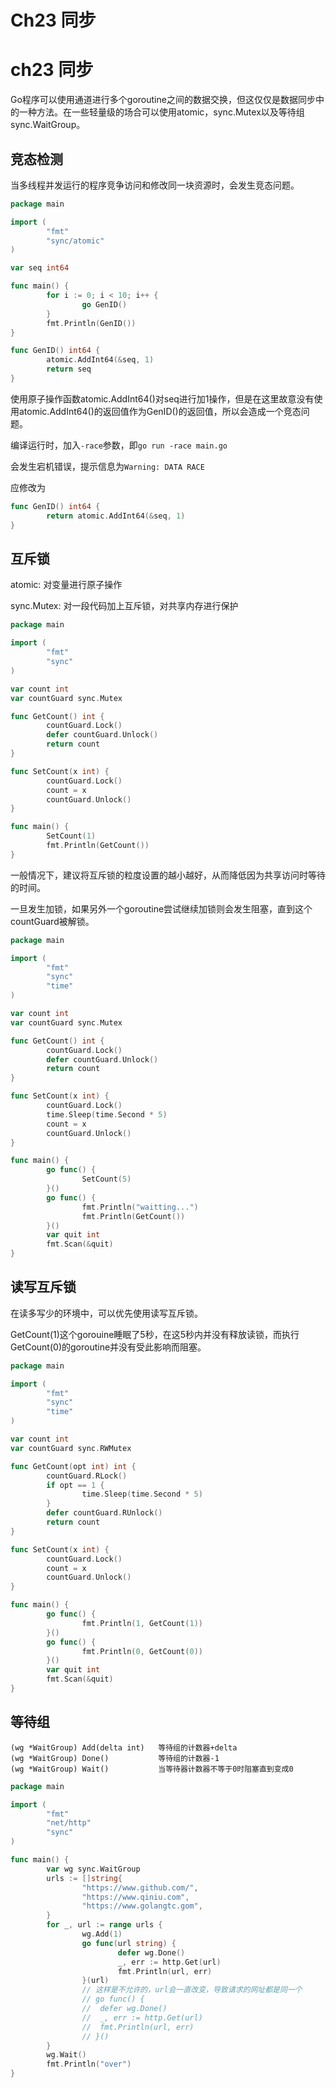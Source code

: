# Ch23 同步


# ch23 同步

Go程序可以使用通道进行多个goroutine之间的数据交换，但这仅仅是数据同步中的一种方法。在一些轻量级的场合可以使用atomic，sync.Mutex以及等待组sync.WaitGroup。

## 竞态检测

当多线程并发运行的程序竞争访问和修改同一块资源时，会发生竞态问题。

```go
package main

import (
		"fmt"
		"sync/atomic"
)

var seq int64

func main() {
		for i := 0; i < 10; i++ {
				go GenID()
		}
		fmt.Println(GenID())
}

func GenID() int64 {
		atomic.AddInt64(&seq, 1)
		return seq
}
```

使用原子操作函数atomic.AddInt64()对seq进行加1操作，但是在这里故意没有使用atomic.AddInt64()的返回值作为GenID()的返回值，所以会造成一个竞态问题。

编译运行时，加入`-race`参数，即`go run -race main.go`

会发生宕机错误，提示信息为`Warning: DATA RACE`

应修改为

```go
func GenID() int64 {
		return atomic.AddInt64(&seq, 1)
}
```

## 互斥锁

atomic: 对变量进行原子操作

sync.Mutex: 对一段代码加上互斥锁，对共享内存进行保护

```go
package main

import (
		"fmt"
		"sync"
)

var count int
var countGuard sync.Mutex

func GetCount() int {
		countGuard.Lock()
		defer countGuard.Unlock()
		return count
}

func SetCount(x int) {
		countGuard.Lock()
		count = x
		countGuard.Unlock()
}

func main() {
		SetCount(1)
		fmt.Println(GetCount())
}
```

一般情况下，建议将互斥锁的粒度设置的越小越好，从而降低因为共享访问时等待的时间。

一旦发生加锁，如果另外一个goroutine尝试继续加锁则会发生阻塞，直到这个countGuard被解锁。

```go
package main

import (
		"fmt"
		"sync"
		"time"
)

var count int
var countGuard sync.Mutex

func GetCount() int {
		countGuard.Lock()
		defer countGuard.Unlock()
		return count
}

func SetCount(x int) {
		countGuard.Lock()
		time.Sleep(time.Second * 5)
		count = x
		countGuard.Unlock()
}

func main() {
		go func() {
				SetCount(5)
		}()
		go func() {
				fmt.Println("waitting...")
				fmt.Println(GetCount())
		}()
		var quit int
		fmt.Scan(&quit)
}
```

## 读写互斥锁

在读多写少的环境中，可以优先使用读写互斥锁。

GetCount(1)这个gorouine睡眠了5秒，在这5秒内并没有释放读锁，而执行GetCount(0)的goroutine并没有受此影响而阻塞。

```go
package main

import (
		"fmt"
		"sync"
		"time"
)

var count int
var countGuard sync.RWMutex

func GetCount(opt int) int {
		countGuard.RLock()
		if opt == 1 {
				time.Sleep(time.Second * 5)
		}
		defer countGuard.RUnlock()
		return count
}

func SetCount(x int) {
		countGuard.Lock()
		count = x
		countGuard.Unlock()
}

func main() {
		go func() {
				fmt.Println(1, GetCount(1))
		}()
		go func() {
				fmt.Println(0, GetCount(0))
		}()
		var quit int
		fmt.Scan(&quit)
}
```

## 等待组

```
(wg *WaitGroup) Add(delta int)   等待组的计数器+delta
(wg *WaitGroup) Done()           等待组的计数器-1
(wg *WaitGroup) Wait()           当等待器计数器不等于0时阻塞直到变成0
```

```go
package main

import (
		"fmt"
		"net/http"
		"sync"
)

func main() {
		var wg sync.WaitGroup
		urls := []string{
				"https://www.github.com/",
				"https://www.qiniu.com",
				"https://www.golangtc.gom",
		}
		for _, url := range urls {
				wg.Add(1)
				go func(url string) {
						defer wg.Done()
						_, err := http.Get(url)
						fmt.Println(url, err)
				}(url)
				// 这样是不允许的，url会一直改变，导致请求的网址都是同一个
				// go func() {
				// 	defer wg.Done()
				// 	_, err := http.Get(url)
				// 	fmt.Println(url, err)
				// }()
		}
		wg.Wait()
		fmt.Println("over")
}
```
